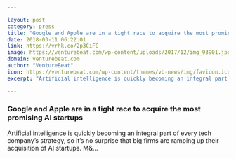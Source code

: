 ```yaml
---

layout: post
category: press
title: "Google and Apple are in a tight race to acquire the most promising AI startups"
date: 2018-03-11 06:22:01
link: https://vrhk.co/2p3CiFG
image: https://venturebeat.com/wp-content/uploads/2017/12/img_93901.jpg?fit=1200%2C900&strip=all
domain: venturebeat.com
author: "VentureBeat"
icon: https://venturebeat.com/wp-content/themes/vb-news/img/favicon.ico
excerpt: "Artificial intelligence is quickly becoming an integral part of every tech company’s strategy, so it’s no surprise that big firms are ramping up their acquisition of AI startups. M&amp;…"

---
```


### Google and Apple are in a tight race to acquire the most promising AI startups

Artificial intelligence is quickly becoming an integral part of every tech company’s strategy, so it’s no surprise that big firms are ramping up their acquisition of AI startups. M&amp;…